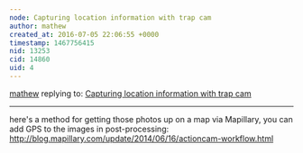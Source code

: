 ```yaml
---
node: Capturing location information with trap cam
author: mathew
created_at: 2016-07-05 22:06:55 +0000
timestamp: 1467756415
nid: 13253
cid: 14860
uid: 4
---
```




[mathew](../profile/mathew) replying to: [Capturing location information with trap cam](../notes/tonyc/07-01-2016/capturing-location-information-with-trap-cam)

----
here's a method for getting those photos up on a map via Mapillary, you can add GPS to the images in post-processing:
http://blog.mapillary.com/update/2014/06/16/actioncam-workflow.html
